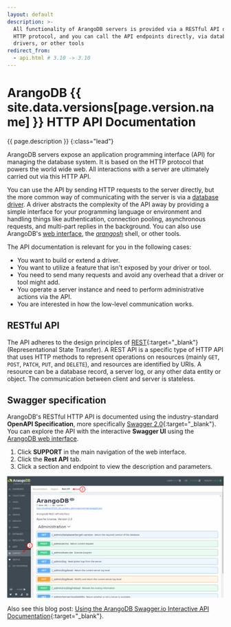 ```yaml
---
layout: default
description: >-
  All functionality of ArangoDB servers is provided via a RESTful API over the
  HTTP protocol, and you can call the API endpoints directly, via database
  drivers, or other tools
redirect_from:
  - api.html # 3.10 -> 3.10
---
```

# ArangoDB {{ site.data.versions[page.version.name] }} HTTP API Documentation

{{ page.description }}
{:class="lead"}

ArangoDB servers expose an application programming interface (API) for managing
the database system. It is based on the HTTP protocol that powers the
world wide web. All interactions with a server are ultimately carried out via
this HTTP API.

You can use the API by sending HTTP requests to the server directly, but the
more common way of communicating with the server is via a [database driver](drivers/).
A driver abstracts the complexity of the API away by providing a simple
interface for your programming language or environment and handling things like
authentication, connection pooling, asynchronous requests, and multi-part replies
in the background. You can also use ArangoDB's [web interface](../programs-web-interface.html),
the [_arangosh_](../programs-arangosh.html) shell, or other tools.

The API documentation is relevant for you in the following cases:

- You want to build or extend a driver.
- You want to utilize a feature that isn't exposed by your driver or tool.
- You need to send many requests and avoid any overhead that a driver or tool might add.
- You operate a server instance and need to perform administrative actions via the API.
- You are interested in how the low-level communication works.

## RESTful API

The API adheres to the design principles of [REST](https://en.wikipedia.org/wiki/Representational_state_transfer){:target="_blank"} 
(Representational State Transfer). A REST API is a specific type of HTTP API
that uses HTTP methods to represent operations on resources (mainly `GET`,
`POST`, `PATCH`, `PUT`, and `DELETE`), and resources are identified by URIs.
A resource can be a database record, a server log, or any other data entity or
object. The communication between client and server is stateless.

## Swagger specification

ArangoDB's RESTful HTTP API is documented using the industry-standard
**OpenAPI Specification**, more specifically [Swagger 2.0](https://swagger.io/specification/v2/){:target="_blank"}.
You can explore the API with the interactive **Swagger UI** using the
[ArangoDB web interface](../programs-web-interface.html).

1. Click **SUPPORT** in the main navigation of the web interface.
2. Click the **Rest API** tab.
3. Click a section and endpoint to view the description and parameters.

![The web interface with the navigation on the left and the tabs at the top](../images/swagger_serverapi_overview.png)

Also see this blog post:
[Using the ArangoDB Swagger.io Interactive API Documentation](https://www.arangodb.com/2018/03/using-arangodb-swaggerio-interactive-api-documentation/){:target="_blank"}.
